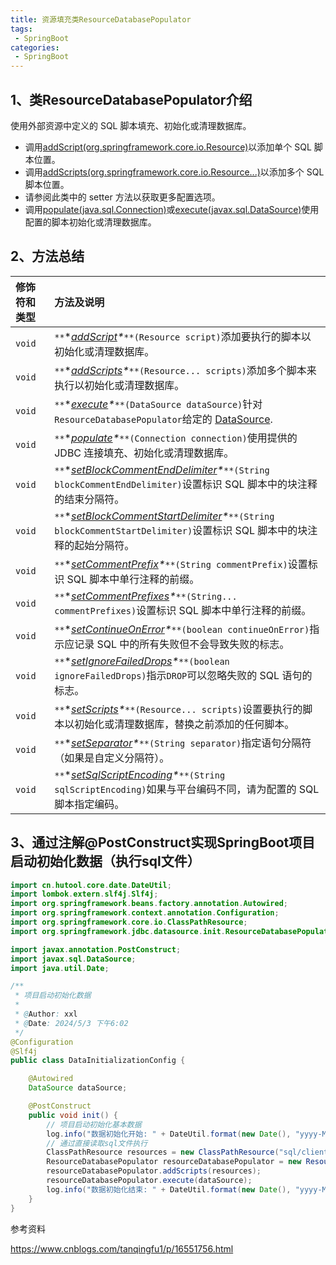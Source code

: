 ```yaml
---
title: 资源填充类ResourceDatabasePopulator
tags:
 - SpringBoot
categories: 
 - SpringBoot
---
```








##  1、类ResourceDatabasePopulator介绍

使用外部资源中定义的 SQL 脚本填充、初始化或清理数据库。

- 调用[addScript(org.springframework.core.io.Resource)](https://docs.spring.io/spring-framework/docs/5.3.13/javadoc-api/org/springframework/jdbc/datasource/init/ResourceDatabasePopulator.html#addScript-org.springframework.core.io.Resource-)以添加单个 SQL 脚本位置。
- 调用[addScripts(org.springframework.core.io.Resource...)](https://docs.spring.io/spring-framework/docs/5.3.13/javadoc-api/org/springframework/jdbc/datasource/init/ResourceDatabasePopulator.html#addScripts-org.springframework.core.io.Resource...-)以添加多个 SQL 脚本位置。
- 请参阅此类中的 setter 方法以获取更多配置选项。
- 调用[populate(java.sql.Connection)](https://docs.spring.io/spring-framework/docs/5.3.13/javadoc-api/org/springframework/jdbc/datasource/init/ResourceDatabasePopulator.html#populate-java.sql.Connection-)或[execute(javax.sql.DataSource)](https://docs.spring.io/spring-framework/docs/5.3.13/javadoc-api/org/springframework/jdbc/datasource/init/ResourceDatabasePopulator.html#execute-javax.sql.DataSource-)使用配置的脚本初始化或清理数据库。

## 2、方法总结

| 修饰符和类型 | 方法及说明                                                   |
| :----------- | :----------------------------------------------------------- |
| `void`       | `**`\**[addScript](https://docs.spring.io/spring-framework/docs/5.3.13/javadoc-api/org/springframework/jdbc/datasource/init/ResourceDatabasePopulator.html#addScript-org.springframework.core.io.Resource-)\**`**(Resource script)`添加要执行的脚本以初始化或清理数据库。 |
| `void`       | `**`\**[addScripts](https://docs.spring.io/spring-framework/docs/5.3.13/javadoc-api/org/springframework/jdbc/datasource/init/ResourceDatabasePopulator.html#addScripts-org.springframework.core.io.Resource...-)\**`**(Resource... scripts)`添加多个脚本来执行以初始化或清理数据库。 |
| `void`       | `**`\**[execute](https://docs.spring.io/spring-framework/docs/5.3.13/javadoc-api/org/springframework/jdbc/datasource/init/ResourceDatabasePopulator.html#execute-javax.sql.DataSource-)\**`**(DataSource dataSource)`针对`ResourceDatabasePopulator`给定的 [DataSource](https://docs.oracle.com/javase/8/docs/api/javax/sql/DataSource.html?is-external=true). |
| `void`       | `**`\**[populate](https://docs.spring.io/spring-framework/docs/5.3.13/javadoc-api/org/springframework/jdbc/datasource/init/ResourceDatabasePopulator.html#populate-java.sql.Connection-)\**`**(Connection connection)`使用提供的 JDBC 连接填充、初始化或清理数据库。 |
| `void`       | `**`\**[setBlockCommentEndDelimiter](https://docs.spring.io/spring-framework/docs/5.3.13/javadoc-api/org/springframework/jdbc/datasource/init/ResourceDatabasePopulator.html#setBlockCommentEndDelimiter-java.lang.String-)\**`**(String blockCommentEndDelimiter)`设置标识 SQL 脚本中的块注释的结束分隔符。 |
| `void`       | `**`\**[setBlockCommentStartDelimiter](https://docs.spring.io/spring-framework/docs/5.3.13/javadoc-api/org/springframework/jdbc/datasource/init/ResourceDatabasePopulator.html#setBlockCommentStartDelimiter-java.lang.String-)\**`**(String blockCommentStartDelimiter)`设置标识 SQL 脚本中的块注释的起始分隔符。 |
| `void`       | `**`\**[setCommentPrefix](https://docs.spring.io/spring-framework/docs/5.3.13/javadoc-api/org/springframework/jdbc/datasource/init/ResourceDatabasePopulator.html#setCommentPrefix-java.lang.String-)\**`**(String commentPrefix)`设置标识 SQL 脚本中单行注释的前缀。 |
| `void`       | `**`\**[setCommentPrefixes](https://docs.spring.io/spring-framework/docs/5.3.13/javadoc-api/org/springframework/jdbc/datasource/init/ResourceDatabasePopulator.html#setCommentPrefixes-java.lang.String...-)\**`**(String... commentPrefixes)`设置标识 SQL 脚本中单行注释的前缀。 |
| `void`       | `**`\**[setContinueOnError](https://docs.spring.io/spring-framework/docs/5.3.13/javadoc-api/org/springframework/jdbc/datasource/init/ResourceDatabasePopulator.html#setContinueOnError-boolean-)\**`**(boolean continueOnError)`指示应记录 SQL 中的所有失败但不会导致失败的标志。 |
| `void`       | `**`\**[setIgnoreFailedDrops](https://docs.spring.io/spring-framework/docs/5.3.13/javadoc-api/org/springframework/jdbc/datasource/init/ResourceDatabasePopulator.html#setIgnoreFailedDrops-boolean-)\**`**(boolean ignoreFailedDrops)`指示`DROP`可以忽略失败的 SQL 语句的标志。 |
| `void`       | `**`\**[setScripts](https://docs.spring.io/spring-framework/docs/5.3.13/javadoc-api/org/springframework/jdbc/datasource/init/ResourceDatabasePopulator.html#setScripts-org.springframework.core.io.Resource...-)\**`**(Resource... scripts)`设置要执行的脚本以初始化或清理数据库，替换之前添加的任何脚本。 |
| `void`       | `**`\**[setSeparator](https://docs.spring.io/spring-framework/docs/5.3.13/javadoc-api/org/springframework/jdbc/datasource/init/ResourceDatabasePopulator.html#setSeparator-java.lang.String-)\**`**(String separator)`指定语句分隔符（如果是自定义分隔符）。 |
| `void`       | `**`\**[setSqlScriptEncoding](https://docs.spring.io/spring-framework/docs/5.3.13/javadoc-api/org/springframework/jdbc/datasource/init/ResourceDatabasePopulator.html#setSqlScriptEncoding-java.lang.String-)\**`**(String sqlScriptEncoding)`如果与平台编码不同，请为配置的 SQL 脚本指定编码。 |

## 3、通过注解@PostConstruct实现SpringBoot项目启动初始化数据（执行sql文件）

```java
import cn.hutool.core.date.DateUtil;
import lombok.extern.slf4j.Slf4j;
import org.springframework.beans.factory.annotation.Autowired;
import org.springframework.context.annotation.Configuration;
import org.springframework.core.io.ClassPathResource;
import org.springframework.jdbc.datasource.init.ResourceDatabasePopulator;

import javax.annotation.PostConstruct;
import javax.sql.DataSource;
import java.util.Date;

/**
 * 项目启动初始化数据
 *
 * @Author: xxl
 * @Date: 2024/5/3 下午6:02
 */
@Configuration
@Slf4j
public class DataInitializationConfig {

    @Autowired
    DataSource dataSource;

    @PostConstruct
    public void init() {
        // 项目启动初始化基本数据
        log.info("数据初始化开始: " + DateUtil.format(new Date(), "yyyy-MM-dd HH:mm:ss"));
        // 通过直接读取sql文件执行
        ClassPathResource resources = new ClassPathResource("sql/client_api_init.sql");
        ResourceDatabasePopulator resourceDatabasePopulator = new ResourceDatabasePopulator();
        resourceDatabasePopulator.addScripts(resources);
        resourceDatabasePopulator.execute(dataSource);
        log.info("数据初始化结束: " + DateUtil.format(new Date(), "yyyy-MM-dd HH:mm:ss"));
    }
}
```



参考资料

https://www.cnblogs.com/tanqingfu1/p/16551756.html